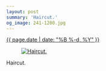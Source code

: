 ```yaml
---
layout: post
summary: 'Haircut.'
og_image: 241-1280.jpg
---
```


<p>
 <time>
  <a href="/241">
   {{ page.date | date: "%B %-d, %Y" }}
  </a>
 </time>
 <a href="/241">
  <figure data-taken="12/3/2013">
   <img alt="Haircut." sizes="(min-width: 700px) 50vw, calc(100vw - 2rem)" src="{{ site.assets_url }}/241-640.jpg" srcset="{{ site.assets_url }}/241-1280.jpg 1280w, {{ site.assets_url }}/241-960.jpg 960w, {{ site.assets_url }}/241-640.jpg 640w, {{ site.assets_url }}/241-320.jpg 320w"/>
  </figure>
 </a>
 <span>
  Haircut.
 </span>
</p>
